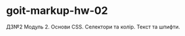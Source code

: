 # goit-markup-hw-02
<p></p>
<p>ДЗ№2 Модуль 2. Основи CSS. Селектори та колір. Текст та шпифти. </p>
